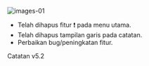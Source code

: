 ![images-01](https://raw.githubusercontent.com/FrogasQ/Catatan/main/images/20220215_192604.jpg)

- Telah dihapus fitur ❗ pada menu utama.
- Telah dihapus tampilan garis pada catatan.
- Perbaikan bug/peningkatan fitur.

Catatan v5.2
